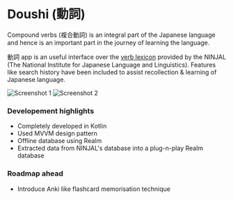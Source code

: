 # Doushi (動詞)

Compound verbs (複合動詞) is an integral part of the Japanese language and hence is an important part in the journey of learning the language.

動詞 app is an useful interface over the [verb lexicon]() provided by the NINJAL (The National Institute for Japanese Language and Linguistics). Features like search history have been included to assist recollection & learning of Japanese language.

![Screenshot 1](../screenshots/screenshot1.webp) ![Screenshot 2](../screenshots/screenshot2.webp)

### Developement highlights
- Completely developed in Kotlin
- Used MVVM design pattern
- Offline database using Realm
- Extracted data from NINJAL's database into a plug-n-play Realm database

### Roadmap ahead
- Introduce Anki like flashcard memorisation technique

